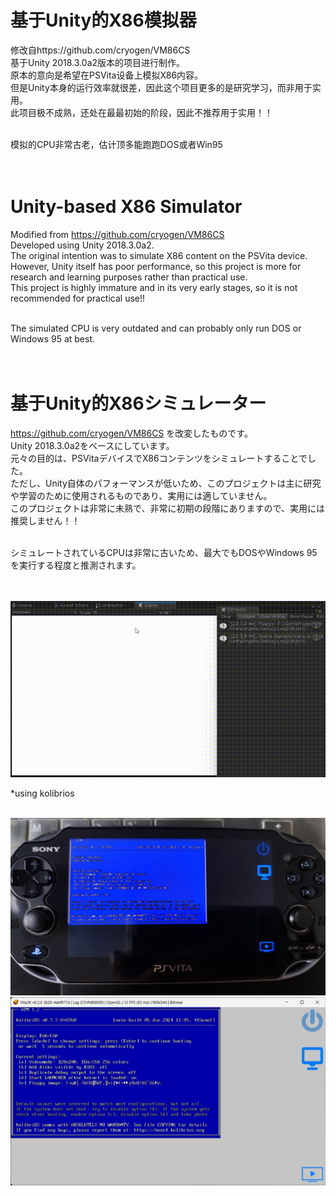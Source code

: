 # 基于Unity的X86模拟器
修改自https://github.com/cryogen/VM86CS <br>
基于Unity 2018.3.0a2版本的项目进行制作。<br>
原本的意向是希望在PSVita设备上模拟X86内容。<br>
但是Unity本身的运行效率就很差，因此这个项目更多的是研究学习，而非用于实用。<br>
此项目极不成熟，还处在最最初始的阶段，因此不推荐用于实用！！<br><br>

模拟的CPU非常古老，估计顶多能跑跑DOS或者Win95<br><br><br>

# Unity-based X86 Simulator
Modified from https://github.com/cryogen/VM86CS<br>
Developed using Unity 2018.3.0a2.<br>
The original intention was to simulate X86 content on the PSVita device.<br>
However, Unity itself has poor performance, so this project is more for research and learning purposes rather than practical use.<br>
This project is highly immature and in its very early stages, so it is not recommended for practical use!!<br><br>

The simulated CPU is very outdated and can probably only run DOS or Windows 95 at best.<br><br><br>

# 基于Unity的X86シミュレーター
https://github.com/cryogen/VM86CS を改変したものです。<br>
Unity 2018.3.0a2をベースにしています。<br>
元々の目的は、PSVitaデバイスでX86コンテンツをシミュレートすることでした。<br>
ただし、Unity自体のパフォーマンスが低いため、このプロジェクトは主に研究や学習のために使用されるものであり、実用には適していません。<br>
このプロジェクトは非常に未熟で、非常に初期の段階にありますので、実用には推奨しません！！<br><br>

シミュレートされているCPUは非常に古いため、最大でもDOSやWindows 95を実行する程度と推測されます。<br><br><br>

![image](IMG/image.gif)

*using kolibrios<br><br>

![image](IMG/image1.jpg)
![image](IMG/image2.jpg)